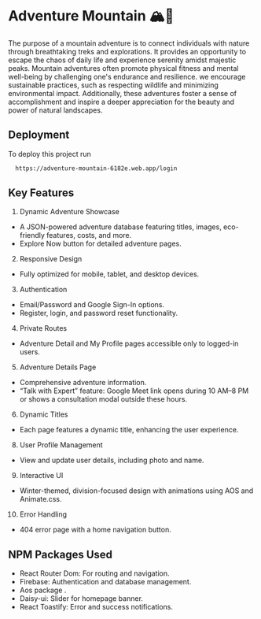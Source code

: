 
# Adventure Mountain 🏔️🌄

The purpose of a mountain adventure is to connect individuals with nature through breathtaking treks and explorations. It provides an opportunity to escape the chaos of daily life and experience serenity amidst majestic peaks. Mountain adventures often promote physical fitness and mental well-being by challenging one's endurance and resilience. we encourage sustainable practices, such as respecting wildlife and minimizing environmental impact. Additionally, these adventures foster a sense of accomplishment and inspire a deeper appreciation for the beauty and power of natural landscapes.


## Deployment

To deploy this project run

```bash
  https://adventure-mountain-6182e.web.app/login
```


## Key Features

 1.  Dynamic Adventure Showcase
- A JSON-powered adventure database featuring titles, images, eco-friendly features, costs, and more.
- Explore Now button for detailed adventure pages.
2. Responsive Design

- Fully optimized for mobile, tablet, and desktop devices.
3. Authentication

- Email/Password and Google Sign-In options.
- Register, login, and password reset functionality.
4. Private Routes

- Adventure Detail and My Profile pages accessible only to logged-in users.
5. Adventure Details Page

- Comprehensive adventure information.
- “Talk with Expert” feature: Google Meet link opens during 10 AM–8 PM or shows a      consultation modal outside these hours.
6. Dynamic Titles

- Each page features a dynamic title, enhancing the user experience.
 8. User Profile Management

- View and update user details, including photo and name.
9. Interactive UI

- Winter-themed, division-focused design with animations using AOS and Animate.css.
10. Error Handling

- 404 error page with a home navigation button.



## NPM Packages Used

- React Router Dom: For routing and navigation.
- Firebase: Authentication and database management.
- Aos package .
- Daisy-ui: Slider for homepage banner.
- React Toastify: Error and success notifications.


